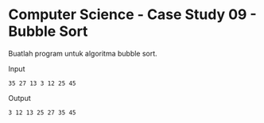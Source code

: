 # Computer Science - Case Study 09 - Bubble Sort

Buatlah program untuk algoritma bubble sort.

Input
```
35 27 13 3 12 25 45
```

Output
```
3 12 13 25 27 35 45
```